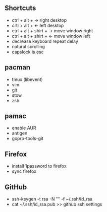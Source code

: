 ## Shortcuts

* ctrl + alt + -> right desktop
* crtl + alt + <- left desktop
* ctrl + alt + shirt + -> move window right
* ctrl + alt + shirt + <- move window left
* decrease keyboard repeat delay
* natural scrolling
* capslock is esc

## pacman

* tmux (libevent)
* vim
* git
* stow
* zsh

## pamac

* enable AUR
* antigen
* gopro-tools-git


## Firefox

* install 1password to firefox
* sync firefox

## GitHub

* ssh-keygen -t rsa -N "" -f ~/.ssh/id_rsa
* cat ~/.ssh/id_rsa.pub >> github ssh settings
